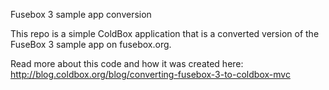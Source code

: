 Fusebox 3 sample app conversion

This repo is a simple ColdBox application that is a converted version of the FuseBox 3 sample app on fusebox.org.

Read more about this code and how it was created here:
http://blog.coldbox.org/blog/converting-fusebox-3-to-coldbox-mvc